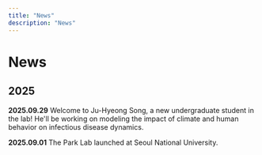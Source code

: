 ```yaml
---
title: "News"
description: "News"
---
```


# News

## 2025

**2025.09.29** Welcome to Ju-Hyeong Song, a new undergraduate student in the lab! He'll be working on modeling the impact of climate and human behavior on infectious disease dynamics.

**2025.09.01** The Park Lab launched at Seoul National University.